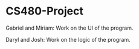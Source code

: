 # CS480-Project

Gabriel and Miriam:
  Work on the UI of the program.
  
Daryl and Josh:
  Work on the logic of the program.
